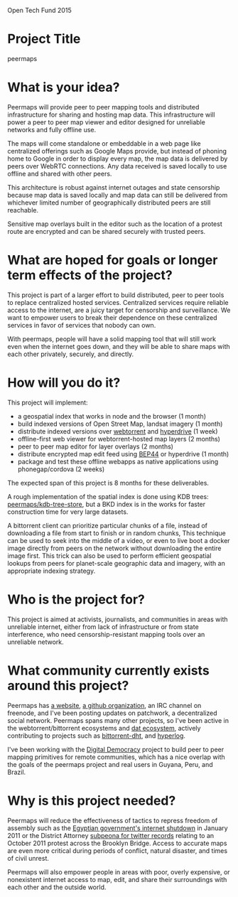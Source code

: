 Open Tech Fund 2015

# Project Title

peermaps

# What is your idea?

Peermaps will provide peer to peer mapping tools and distributed infrastructure
for sharing and hosting map data. This infrastructure will power a peer to peer
map viewer and editor designed for unreliable networks and fully offline use.

The maps will come standalone or embeddable in a web page like centralized
offerings such as Google Maps provide, but instead of phoning home to Google in
order to display every map, the map data is delivered by peers over WebRTC
connections. Any data received is saved locally to use offline and shared with
other peers.

This architecture is robust against internet outages and state censorship
because map data is saved locally and map data can still be delivered from
whichever limited number of geographically distributed peers are still
reachable.

Sensitive map overlays built in the editor such as the location of a protest
route are encrypted and can be shared securely with trusted peers.

# What are hoped for goals or longer term effects of the project?

This project is part of a larger effort to build distributed, peer to peer
tools to replace centralized hosted services. Centralized services require
reliable access to the internet, are a juicy target for censorship and
surveillance. We want to empower users to break their dependence on these
centralized services in favor of services that nobody can own.

With peermaps, people will have a solid mapping tool that will still work even
when the internet goes down, and they will be able to share maps with each other
privately, securely, and directly.

# How will you do it?

This project will implement:

* a geospatial index that works in node and the browser (1 month)
* build indexed versions of Open Street Map, landsat imagery (1 month)
* distribute indexed versions over [webtorrent](https://webtorrent.io) and
[hyperdrive](https://github.com/mafintosh/hyperdrive) (1 week)
* offline-first web viewer for webtorrent-hosted map layers (2 months)
* peer to peer map editor for layer overlays (2 months)
* distribute encrypted map edit feed using [BEP44](https://github.com/feross/bittorrent-dht/pull/61) or hyperdrive (1 month)
* package and test these offline webapps as native applications using phonegap/cordova (2 weeks)

The expected span of this project is 8 months for these deliverables.

A rough implementation of the spatial index is done using KDB trees:
[peermaps/kdb-tree-store](https://github.com/peermaps/kdb-tree-store),
but a BKD index is in the works for faster construction time for very large
datasets.

A bittorrent client can prioritize particular chunks of a file, instead of
downloading a file from start to finish or in random chunks, This technique can
be used to seek into the middle of a video, or even to live boot a docker image
directly from peers on the network without downloading the entire image first.
This trick can also be used to perform efficient geospatial lookups from peers
for planet-scale geographic data and imagery, with an appropriate indexing
strategy.

# Who is the project for?

This project is aimed at activists, journalists, and communities in areas with
unreliable internet, either from lack of infrastructure or from state
interference, who need censorship-resistant mapping tools over an unreliable
network.

# What community currently exists around this project?

Peermaps has [a website](http://peermaps.org),
[a github organization](https://github.com/peermaps),
an IRC channel on freenode, and I've been posting updates on patchwork,
a decentralized social network. Peermaps spans many other projects, so I've been
active in the webtorrent/bittorrent ecosystems and [dat ecosystem](http://dat-data.com/),
actively contributing to projects such as
[bittorrent-dht](https://github.com/feross/bittorrent-dht/pull/61),
and [hyperlog](https://github.com/mafintosh/hyperlog/pulls?utf8=%E2%9C%93&q=is%3Apr+author%3Asubstack).

I've been working with the [Digital Democracy](http://www.digital-democracy.org/)
project to build peer to peer mapping primitives for remote communities, which
has a nice overlap with the goals of the peermaps project and real users in
Guyana, Peru, and Brazil.

# Why is this project needed?

Peermaps will reduce the effectiveness of tactics to repress freedom of assembly
such as the [Egyptian government's internet shutdown](https://en.wikipedia.org/wiki/Internet_in_Egypt#2011_Internet_shutdown)
in January 2011 or the District Attorney
[subpeona for twitter records](http://cityroom.blogs.nytimes.com/2012/02/06/protesters-lawyer-challenges-twitter-subpoena/)
relating to an October 2011 protest across the Brooklyn Bridge.
Access to accurate maps are even more critical during periods of conflict,
natural disaster, and times of civil unrest.

Peermaps will also empower people in areas with poor, overly expensive, or
nonexistent internet access to map, edit, and share their surroundings with each
other and the outside world.
